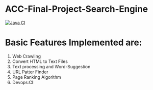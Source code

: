 # ACC-Final-Project-Search-Engine

[![Java CI](https://github.com/Novartus/ACC-Final-Project/actions/workflows/ant.yml/badge.svg?branch=main)](https://github.com/Novartus/ACC-Final-Project/actions/workflows/ant.yml)

# Basic Features Implemented are:
1) Web Crawling
2) Convert HTML to Text Files
3) Text processing and Word-Suggestion
4) URL Patter Finder
5) Page Ranking Algorithm
6) Devops:CI
